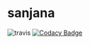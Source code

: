 # sanjana
![travis](https://travis-ci.org/sanjanakpit/sanjana.svg?branch=master)
[![Codacy Badge](https://api.codacy.com/project/badge/Grade/e7881016212240d8a2da837d36517140)](https://www.codacy.com/app/sanjanakpit/sanjana?utm_source=github.com&amp;utm_medium=referral&amp;utm_content=sanjanakpit/sanjana&amp;utm_campaign=Badge_Grade)
